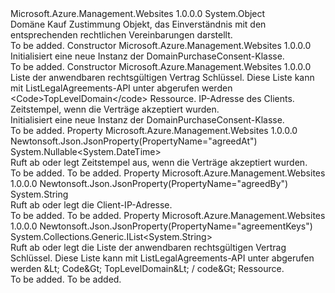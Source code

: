 <Type Name="DomainPurchaseConsent" FullName="Microsoft.Azure.Management.WebSites.Models.DomainPurchaseConsent">
  <TypeSignature Language="C#" Value="public class DomainPurchaseConsent" />
  <TypeSignature Language="ILAsm" Value=".class public auto ansi beforefieldinit DomainPurchaseConsent extends System.Object" />
  <TypeSignature Language="DocId" Value="T:Microsoft.Azure.Management.WebSites.Models.DomainPurchaseConsent" />
  <TypeSignature Language="VB.NET" Value="Public Class DomainPurchaseConsent" />
  <TypeSignature Language="F#" Value="type DomainPurchaseConsent = class" />
  <AssemblyInfo>
    <AssemblyName>Microsoft.Azure.Management.Websites</AssemblyName>
    <AssemblyVersion>1.0.0.0</AssemblyVersion>
  </AssemblyInfo>
  <Base>
    <BaseTypeName>System.Object</BaseTypeName>
  </Base>
  <Interfaces />
  <Docs>
    <summary>
            Domäne Kauf Zustimmung Objekt, das Einverständnis mit den entsprechenden rechtlichen Vereinbarungen darstellt.
            </summary>
    <remarks>To be added.</remarks>
  </Docs>
  <Members>
    <Member MemberName=".ctor">
      <MemberSignature Language="C#" Value="public DomainPurchaseConsent ();" />
      <MemberSignature Language="ILAsm" Value=".method public hidebysig specialname rtspecialname instance void .ctor() cil managed" />
      <MemberSignature Language="DocId" Value="M:Microsoft.Azure.Management.WebSites.Models.DomainPurchaseConsent.#ctor" />
      <MemberSignature Language="VB.NET" Value="Public Sub New ()" />
      <MemberType>Constructor</MemberType>
      <AssemblyInfo>
        <AssemblyName>Microsoft.Azure.Management.Websites</AssemblyName>
        <AssemblyVersion>1.0.0.0</AssemblyVersion>
      </AssemblyInfo>
      <Parameters />
      <Docs>
        <summary>
            Initialisiert eine neue Instanz der DomainPurchaseConsent-Klasse.
            </summary>
        <remarks>To be added.</remarks>
      </Docs>
    </Member>
    <Member MemberName=".ctor">
      <MemberSignature Language="C#" Value="public DomainPurchaseConsent (System.Collections.Generic.IList&lt;string&gt; agreementKeys = null, string agreedBy = null, Nullable&lt;DateTime&gt; agreedAt = null);" />
      <MemberSignature Language="ILAsm" Value=".method public hidebysig specialname rtspecialname instance void .ctor(class System.Collections.Generic.IList`1&lt;string&gt; agreementKeys, string agreedBy, valuetype System.Nullable`1&lt;valuetype System.DateTime&gt; agreedAt) cil managed" />
      <MemberSignature Language="DocId" Value="M:Microsoft.Azure.Management.WebSites.Models.DomainPurchaseConsent.#ctor(System.Collections.Generic.IList{System.String},System.String,System.Nullable{System.DateTime})" />
      <MemberSignature Language="VB.NET" Value="Public Sub New (Optional agreementKeys As IList(Of String) = null, Optional agreedBy As String = null, Optional agreedAt As Nullable(Of DateTime) = null)" />
      <MemberSignature Language="F#" Value="new Microsoft.Azure.Management.WebSites.Models.DomainPurchaseConsent : System.Collections.Generic.IList&lt;string&gt; * string * Nullable&lt;DateTime&gt; -&gt; Microsoft.Azure.Management.WebSites.Models.DomainPurchaseConsent" Usage="new Microsoft.Azure.Management.WebSites.Models.DomainPurchaseConsent (agreementKeys, agreedBy, agreedAt)" />
      <MemberType>Constructor</MemberType>
      <AssemblyInfo>
        <AssemblyName>Microsoft.Azure.Management.Websites</AssemblyName>
        <AssemblyVersion>1.0.0.0</AssemblyVersion>
      </AssemblyInfo>
      <Parameters>
        <Parameter Name="agreementKeys" Type="System.Collections.Generic.IList&lt;System.String&gt;" />
        <Parameter Name="agreedBy" Type="System.String" />
        <Parameter Name="agreedAt" Type="System.Nullable&lt;System.DateTime&gt;" />
      </Parameters>
      <Docs>
        <param name="agreementKeys">Liste der anwendbaren rechtsgültigen Vertrag Schlüssel. Diese Liste kann mit ListLegalAgreements-API unter abgerufen werden &lt;Code&gt;TopLevelDomain&lt;/code&gt; Ressource.</param>
        <param name="agreedBy">IP-Adresse des Clients.</param>
        <param name="agreedAt">Zeitstempel, wenn die Verträge akzeptiert wurden.</param>
        <summary>
            Initialisiert eine neue Instanz der DomainPurchaseConsent-Klasse.
            </summary>
        <remarks>To be added.</remarks>
      </Docs>
    </Member>
    <Member MemberName="AgreedAt">
      <MemberSignature Language="C#" Value="public Nullable&lt;DateTime&gt; AgreedAt { get; set; }" />
      <MemberSignature Language="ILAsm" Value=".property instance valuetype System.Nullable`1&lt;valuetype System.DateTime&gt; AgreedAt" />
      <MemberSignature Language="DocId" Value="P:Microsoft.Azure.Management.WebSites.Models.DomainPurchaseConsent.AgreedAt" />
      <MemberSignature Language="VB.NET" Value="Public Property AgreedAt As Nullable(Of DateTime)" />
      <MemberSignature Language="F#" Value="member this.AgreedAt : Nullable&lt;DateTime&gt; with get, set" Usage="Microsoft.Azure.Management.WebSites.Models.DomainPurchaseConsent.AgreedAt" />
      <MemberType>Property</MemberType>
      <AssemblyInfo>
        <AssemblyName>Microsoft.Azure.Management.Websites</AssemblyName>
        <AssemblyVersion>1.0.0.0</AssemblyVersion>
      </AssemblyInfo>
      <Attributes>
        <Attribute>
          <AttributeName>Newtonsoft.Json.JsonProperty(PropertyName="agreedAt")</AttributeName>
        </Attribute>
      </Attributes>
      <ReturnValue>
        <ReturnType>System.Nullable&lt;System.DateTime&gt;</ReturnType>
      </ReturnValue>
      <Docs>
        <summary>
            Ruft ab oder legt Zeitstempel aus, wenn die Verträge akzeptiert wurden.
            </summary>
        <value>To be added.</value>
        <remarks>To be added.</remarks>
      </Docs>
    </Member>
    <Member MemberName="AgreedBy">
      <MemberSignature Language="C#" Value="public string AgreedBy { get; set; }" />
      <MemberSignature Language="ILAsm" Value=".property instance string AgreedBy" />
      <MemberSignature Language="DocId" Value="P:Microsoft.Azure.Management.WebSites.Models.DomainPurchaseConsent.AgreedBy" />
      <MemberSignature Language="VB.NET" Value="Public Property AgreedBy As String" />
      <MemberSignature Language="F#" Value="member this.AgreedBy : string with get, set" Usage="Microsoft.Azure.Management.WebSites.Models.DomainPurchaseConsent.AgreedBy" />
      <MemberType>Property</MemberType>
      <AssemblyInfo>
        <AssemblyName>Microsoft.Azure.Management.Websites</AssemblyName>
        <AssemblyVersion>1.0.0.0</AssemblyVersion>
      </AssemblyInfo>
      <Attributes>
        <Attribute>
          <AttributeName>Newtonsoft.Json.JsonProperty(PropertyName="agreedBy")</AttributeName>
        </Attribute>
      </Attributes>
      <ReturnValue>
        <ReturnType>System.String</ReturnType>
      </ReturnValue>
      <Docs>
        <summary>
            Ruft ab oder legt die Client-IP-Adresse.
            </summary>
        <value>To be added.</value>
        <remarks>To be added.</remarks>
      </Docs>
    </Member>
    <Member MemberName="AgreementKeys">
      <MemberSignature Language="C#" Value="public System.Collections.Generic.IList&lt;string&gt; AgreementKeys { get; set; }" />
      <MemberSignature Language="ILAsm" Value=".property instance class System.Collections.Generic.IList`1&lt;string&gt; AgreementKeys" />
      <MemberSignature Language="DocId" Value="P:Microsoft.Azure.Management.WebSites.Models.DomainPurchaseConsent.AgreementKeys" />
      <MemberSignature Language="VB.NET" Value="Public Property AgreementKeys As IList(Of String)" />
      <MemberSignature Language="F#" Value="member this.AgreementKeys : System.Collections.Generic.IList&lt;string&gt; with get, set" Usage="Microsoft.Azure.Management.WebSites.Models.DomainPurchaseConsent.AgreementKeys" />
      <MemberType>Property</MemberType>
      <AssemblyInfo>
        <AssemblyName>Microsoft.Azure.Management.Websites</AssemblyName>
        <AssemblyVersion>1.0.0.0</AssemblyVersion>
      </AssemblyInfo>
      <Attributes>
        <Attribute>
          <AttributeName>Newtonsoft.Json.JsonProperty(PropertyName="agreementKeys")</AttributeName>
        </Attribute>
      </Attributes>
      <ReturnValue>
        <ReturnType>System.Collections.Generic.IList&lt;System.String&gt;</ReturnType>
      </ReturnValue>
      <Docs>
        <summary>
            Ruft ab oder legt die Liste der anwendbaren rechtsgültigen Vertrag Schlüssel. Diese Liste kann mit ListLegalAgreements-API unter abgerufen werden &amp;Lt; Code&amp;Gt; TopLevelDomain&amp;Lt; / code&amp;Gt; Ressource.
            </summary>
        <value>To be added.</value>
        <remarks>To be added.</remarks>
      </Docs>
    </Member>
  </Members>
</Type>